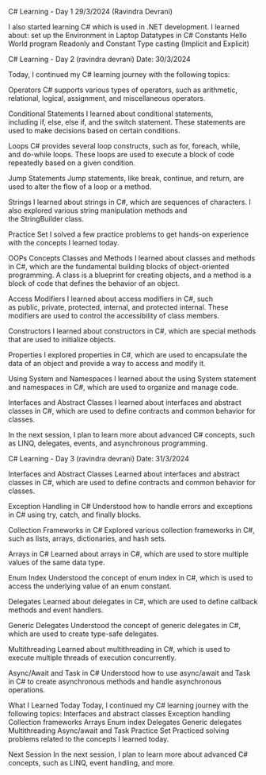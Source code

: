 C# Learning - Day 1  29/3/2024 (Ravindra Devrani)

I also started learning C# which is used in .NET development. I learned about:
set up the Environment in Laptop
Datatypes in C#
Constants
Hello World program
Readonly and Constant
Type casting (Implicit and Explicit)

C# Learning - Day 2  (ravindra devrani)
Date: 30/3/2024

Today, I continued my C# learning journey with the following topics:

Operators
C# supports various types of operators, such as arithmetic, relational, logical, assignment, and miscellaneous operators.

Conditional Statements
I learned about conditional statements, including if, else, else if, and the switch statement. These statements are used to make decisions based on certain conditions.

Loops
C# provides several loop constructs, such as for, foreach, while, and do-while loops. These loops are used to execute a block of code repeatedly based on a given condition.

Jump Statements
Jump statements, like break, continue, and return, are used to alter the flow of a loop or a method.

Strings
I learned about strings in C#, which are sequences of characters. I also explored various string manipulation methods and the StringBuilder class.

Practice Set
I solved a few practice problems to get hands-on experience with the concepts I learned today.

OOPs Concepts
Classes and Methods
I learned about classes and methods in C#, which are the fundamental building blocks of object-oriented programming. A class is a blueprint for creating objects, and a method is a block of code that defines the behavior of an object.

Access Modifiers
I learned about access modifiers in C#, such as public, private, protected, internal, and protected internal. These modifiers are used to control the accessibility of class members.

Constructors
I learned about constructors in C#, which are special methods that are used to initialize objects.

Properties
I explored properties in C#, which are used to encapsulate the data of an object and provide a way to access and modify it.

Using System and Namespaces
I learned about the using System statement and namespaces in C#, which are used to organize and manage code.

Interfaces and Abstract Classes
I learned about interfaces and abstract classes in C#, which are used to define contracts and common behavior for classes.

In the next session, I plan to learn more about advanced C# concepts, such as LINQ, delegates, events, and asynchronous programming.

C# Learning - Day 3  (ravindra devrani)
Date: 31/3/2024

Interfaces and Abstract Classes
Learned about interfaces and abstract classes in C#, which are used to define contracts and common behavior for classes.

Exception Handling in C#
Understood how to handle errors and exceptions in C# using try, catch, and finally blocks.

Collection Frameworks in C#
Explored various collection frameworks in C#, such as lists, arrays, dictionaries, and hash sets.

Arrays in C#
Learned about arrays in C#, which are used to store multiple values of the same data type.

Enum Index
Understood the concept of enum index in C#, which is used to access the underlying value of an enum constant.

Delegates
Learned about delegates in C#, which are used to define callback methods and event handlers.

Generic Delegates
Understood the concept of generic delegates in C#, which are used to create type-safe delegates.

Multithreading
Learned about multithreading in C#, which is used to execute multiple threads of execution concurrently.

Async/Await and Task in C#
Understood how to use async/await and Task in C# to create asynchronous methods and handle asynchronous operations.

What I Learned Today
Today, I continued my C# learning journey with the following topics:
Interfaces and abstract classes
Exception handling
Collection frameworks
Arrays
Enum index
Delegates
Generic delegates
Multithreading
Async/await and Task
Practice Set
Practiced solving problems related to the concepts I learned today.

Next Session
In the next session, I plan to learn more about advanced C# concepts, such as LINQ, event handling, and more.
